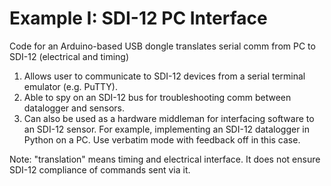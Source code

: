 [//]: # ( @page example_i_page Example I: SDI-12 PC Interface )
# Example I:  SDI-12 PC Interface

Code for an Arduino-based USB dongle translates serial comm from PC to SDI-12 (electrical and timing)
1. Allows user to communicate to SDI-12 devices from a serial terminal emulator (e.g. PuTTY).
2. Able to spy on an SDI-12 bus for troubleshooting comm between datalogger and sensors.
3. Can also be used as a hardware middleman for interfacing software to an SDI-12 sensor.  For example, implementing an SDI-12 datalogger in Python on a PC.  Use verbatim mode with feedback off in this case.

Note: "translation" means timing and electrical interface.  It does not ensure SDI-12 compliance of commands sent via it.

[//]: # ( @section i_SDI-12_interface_pio PlatformIO Configuration )

[//]: # ( @include{lineno} i_SDI-12_interface/platformio.ini )

[//]: # ( @section i_SDI-12_interface_code The Complete Example )
